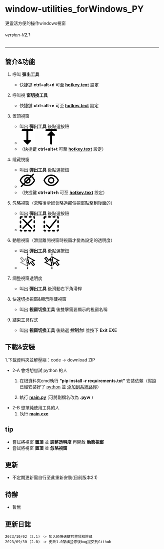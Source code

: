# window-utilities_forWindows_PY
 更靈活方便的操作windows視窗
###### *version-V2.1* 
---
## 簡介&功能

1. 呼叫 **彈出工具**
    - 快捷鍵 **ctrl+alt+d** 可至 [**hotkey.text**](hotkey.text) 設定

2. 呼叫視 **窗切換工具**
    - 快捷鍵 **ctrl+alt+e** 可至 [**hotkey.text**](hotkey.text) 設定
    
3. 置頂視窗 
    - 叫出 **彈出工具** 後點選按鈕
    - ![image](imgs/notop.png)　　![image](imgs/top.png)
    - （快捷鍵 **ctrl+alt+t** 可至 [**hotkey.text**](hotkey.text) 設定）
    
4. 隱藏視窗
    - 叫出 **彈出工具** 後點選按鈕
    - ![image](imgs/Ceye.png)　　![image](imgs/eye.png)
    - （快捷鍵 **ctrl+alt+h** 可至 [**hotkey.text**](hotkey.text) 設定）
    
5. 忽略視窗（忽略後滑鼠會略過那個視窗點擊到後面的）
    - 叫出 **彈出工具** 後點選按鈕
    - ![image](imgs/hide.png)　　![image](imgs/show.png)
    
6. 動態視窗（滑鼠離開視窗時視窗才變為設定的透明度）
    - 叫出 **彈出工具** 後點選按鈕
    - ![image](imgs/unstable.png)　　![image](imgs/nounstable.png)
    
7. 調整視窗透明度
    - 叫出 **彈出工具** 後滑動右下角滑桿

8. 快速切換視窗&顯示隱藏視窗
    - 叫出 **視窗切換工具** 後雙擊需要顯示的視窗名稱
   
9. 結束工具程式
    - 叫出 **視窗切換工具** 後點選 **控制台!** 並按下 **Exit EXE**
    
 
## 下載&安裝
1.下載資料夾並解壓縮：code -> download ZIP 
- 2-A 會或想嘗試 python 的人
    1. 在根資料夾cmd執行 **"pip install -r requirements.txt"** 安裝依賴（假設已經安裝好了 [python](https://www.python.org/) 並 [添加到系統路徑](https://hackmd.io/@yizhewang/B1zdXG4br#:~:text=Windows%2010%201%20%E5%BE%9E%E5%B7%A6%E4%B8%8B%E8%A7%92%E7%9A%84%E9%96%8B%E5%A7%8B%E9%81%B8%E5%96%AE%E6%90%9C%E5%B0%8B%E7%92%B0%E5%A2%83%E8%AE%8A%E6%95%B8%EF%BC%8C%E9%81%B8%E5%8F%96%E6%90%9C%E5%B0%8B%E7%B5%90%E6%9E%9C%E4%B8%AD%E7%9A%84%E7%B7%A8%E8%BC%AF%E7%B3%BB%E7%B5%B1%E7%92%B0%E5%A2%83%E8%AE%8A%E6%95%B8%E3%80%82%202%20%E9%BB%9E%E6%93%8A%E9%80%B2%E9%9A%8E%E5%88%86%E9%A0%81%E4%B8%8B%E6%96%B9%E7%9A%84%E7%92%B0%E5%A2%83%E8%AE%8A%E6%95%B8%E3%80%82%203%20%E5%BE%9E%E4%B8%8B%E6%96%B9%E7%9A%84%E7%B3%BB%E7%B5%B1%E8%AE%8A%E6%95%B8%E4%B8%AD%E6%89%BE%E5%88%B0Path%EF%BC%8C%E9%9B%99%E6%93%8A%E6%BB%91%E9%BC%A0%E5%B7%A6%E9%8D%B5%E7%B7%A8%E8%BC%AFPath%E3%80%82,Python36%20%E6%94%B9%E6%88%90%20Python37%20%E5%8D%B3%E5%8F%AF%E3%80%82%20%E5%9C%A8%E5%BE%8C%E4%BE%86%E7%9A%84%E7%89%88%E6%9C%AC%E7%95%B6%E4%B8%AD%EF%BC%8C%E4%BE%8B%E5%A6%82%203.9%20%E7%89%88%EF%BC%8C%E9%A0%90%E8%A8%AD%E7%9A%84%E8%B7%AF%E5%BE%91%E6%9C%83%E6%98%AF%20)）
  
    2. 執行 [**main.py**](main.py) (可將副檔名改為 **.pyw** )
- 2-B 想單純使用工具的人
    1. 執行 [**main.exe**](main.exe)
## tip
- 嘗試將視窗 **置頂** 並 **調整透明度** 再開啟 **動態視窗**
- 嘗試將視窗 **置頂** 並 **忽略視窗**
    
## 更新
- 不定期更新需自行至此重新安裝(目前版本2.1)

## 待辦
- 暫無

## 更新日誌
    2023/10/02 (2.1) -> 加入純快速鍵的置頂和隱藏
    2023/09/30 (2.0) -> 更改1.0架構並修復bug提交到Github
    
